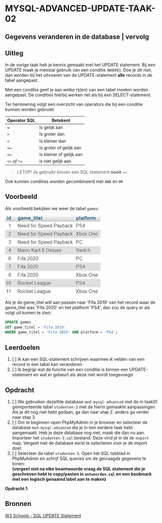 # MYSQL-ADVANCED-UPDATE-TAAK-02

## Gegevens veranderen in de database | vervolg


## Uitleg

In de vorige taak heb je kennis gemaakt met het UPDATE statement. Bij een UPDATE maak je meestal gebruik van een conditie (`WHERE`). Doe je dit niet, dan worden bij het uitvoeren van de UPDATE-statement **alle** records in de tabel aangepast.

Met een conditie geef je aan welke rij(en) van een tabel moeten worden aangepast. De condities hierbij werken net als bij een SELECT-statement

Ter herinnering volgt een overzicht van operators die bij een conditie kunnen worden gebruikt:

Operator SQL | Betekent
--- | --- |
`=` | Is gelijk aan |
`>` | Is groter dan |
`<` | Is kleiner dan |
`>=` | Is groter of gelijk aan |
`<=` | Is kleiner of gelijk aan |
`<>` *of* `!=` | is niet gelijk aan |

> LETOP! Je gebruikt binnen een SQL statement **nooit** `==` 

Ook kunnen condities worden gecombineerd met `AND` en `OR`


## Voorbeeld

Als voorbeeld bekijken we weer de tabel `games`:

![Tabel games](img/games.png)

Als je de game_titel wilt aan passen naar 'Fifa 2019' van het record waar de game_titel was 'Fifa 2020' en het platform 'PS4', dan zou de query er als volgt uit komen te zien:

```SQL
UPDATE games
SET game_titel = 'Fifa 2019'
WHERE game_titel = 'Fifa 2020' AND platform = 'PS4';
```


## Leerdoelen

1. [ ] Ik kan een SQL-statement schrijven waarmee ik velden van een record in een tabel kan veranderen
2. [ ] Ik  begrijp wat de functie van een conditie is binnen een UPDATE-statement en wat er gebeurt als deze niet wordt toegevoegd

## Opdracht

1. [ ] We gebruiken dezelfde database `mod-mysql-advanced` met de in taak01 geimporteerde tabel `studenten-3` met de hierin gemaakte aanpassingen. Als je dit nog niet hebt gedaan, ga dan naar stap 2. anders ga verder naar stap 3.
2. [ ] Om te beginnen open PhpMyAdmin in je browser en selecteer de database `mod-mysql-advanced` die je in een eerdere taak hebt aangemaakt. Heb je deze database nog niet, maak die dan nu aan. Importeer het `studenten-3.sql` bestand. Deze vind je in de `db-export` map. Vergeet niet de database eerst te selecteren voor je de import doet.
3. [ ] Selecteer de tabel `studenten-3`. Open het SQL tabblad in PhpMyAdmin en schrijf SQL queries om de gevraagde gegevens te tonen:  
   **(vergeet niet na elke beantwoorde vraag de SQL statement die je geschreven hebt te copy/pasten in `antwoorden.sql` en een bookmark met een logisch genaamd label aan te maken)**

**Opdracht 1**: 

## Bronnen


[W3 Schools - SQL UPDATE Statement](https://www.w3schools.com/sql/sql_update.asp) 
